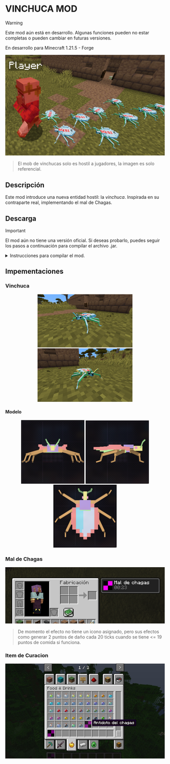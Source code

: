 # VINCHUCA MOD

> [!WARNING]
> Este mod aún está en desarrollo. Algunas funciones pueden no estar completas o pueden cambiar en futuras versiones.

En desarrollo para Minecraft 1.21.5 - Forge

<p align="center">
  <img src=".github/assets/vinchucas-vs-player.png" alt="Player atacado por vinchucas." width="600">
</p>

> El mob de vinchucas solo es hostil a jugadores, la imagen es solo referencial.

## Descripción

Este mod introduce una nueva entidad hostil: la *vinchuca*. Inspirada en su contraparte real, implementando el mal de Chagas. 

## Descarga
> [!IMPORTANT]
> El mod aún no tiene una versión oficial. Si deseas probarlo, puedes seguir los pasos a continuación para compilar el archivo .jar.

<details>
  <summary>Instrucciones para compilar el mod.</summary>

  ### Requisitos
  - JDK LTS 21.
  - Gradle (opcional, puedes usar el wrapper incluido).
  - Minecraft Forge 1.21.5.

  ### Pasos para construir el mod

  1. Clona el repositorio:
     ```bash
     git clone https://github.com/Stevenjoelrs/ModMinecraft_Vinchucas
     cd ModMinecraft_Vinchucas
     ```

  2. Ejecuta el siguiente comando para la compilación:
     ```bash
     ./gradlew build
     ```

  3. El `.jar` generado estará en `build/libs/`.

  4. Coloca el archivo `.jar` en tu carpeta de mods de Minecraft.

</details>

## Impementaciones
### Vinchuca
<p align="center">
  <img src=".github/assets/vinchuca-minecraft.png" alt="vista previa de la vinchuca en minecraft - 1" width="300">
  <img src=".github/assets/vinchuca-minecraft-2.png" alt="vista previa de la vinchuca en minecraft - 2" width="300">
</p>

#### Modelo
<p align="center">
  <img src=".github/assets/vinchuca-model-3.png" alt="modelo 3D de la vinchuca" width="200">
  <img src=".github/assets/vinchuca-model-2.png" alt="modelo 3D de la vinchuca" width="200">
  <img src=".github/assets/vinchuca-model-1.png" alt="modelo 3D de la vinchuca" width="200">
</p>

### Mal de Chagas
<p align="center">
  <img src=".github/assets/mal-de-chagas-minecraft.png" alt="Efecto Mal de Chagas" width="600">
</p>


> De momento el efecto no tiene un icono asignado, pero sus efectos como generar 2 puntos de daño cada 20 ticks cuando se tiene <= 19 puntos de comida si funciona.

### Item de Curacion 
<p align="center">
  <img src=".github/assets/itemInventario.jpg" alt="El item aparece en el inventario." width="600">
</p>
